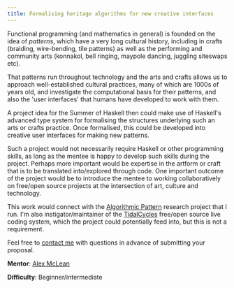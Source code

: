 ```yaml
---
title: Formalising heritage algorithms for new creative interfaces
---
```


Functional programming (and mathematics in general) is founded on the idea of _patterns_, which have a very long cultural history, including in crafts (braiding, wire-bending, tile patterns) as well as the performing and community arts (konnakol, bell ringing, maypole dancing, juggling siteswaps etc).

That patterns run throughout technology and the arts and crafts allows us to approach well-established cultural practices, many of which are 1000s of years old, and investigate the computational basis for their patterns, and also the 'user interfaces' that humans have developed to work with them.

A project idea for the Summer of Haskell then could make use of Haskell's advanced type system for formalising the structures underlying such an arts or crafts practice. Once formalised, this could be developed into creative user interfaces for making new patterns.

Such a project would not necessarily require Haskell or other programming skills, as long as the mentee is happy to develop such skills during the project. Perhaps more important would be expertise in the artform or craft that is to be translated into/explored through code. One important outcome of the project would be to introduce the mentee to working collaboratively on free/open source projects at the intersection of art, culture and technology.

This work would connect with the [Algorithmic Pattern](https://thentrythis.org/projects/alpaca/) research project that I run. I'm also instigator/maintainer of the [TidalCycles](https://tidalcycles.org) free/open source live coding system, which the project could potentially feed into, but this is not a requirement.

Feel free to [contact me](mailto:alex@slab.org) with questions in advance of submitting your proposal.

**Mentor**: [Alex McLean](https://thentrythis.org/about/alex-mclean/)

**Difficulty**: Beginner/intermediate
